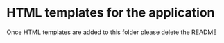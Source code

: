 # HTML templates for the application

Once HTML templates are added to this folder please delete the README